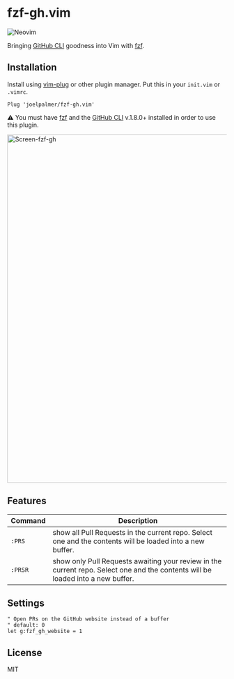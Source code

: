 # fzf-gh.vim

![Neovim](https://img.shields.io/badge/editor-Neovim-green?logo=neovim&style=plastic)

Bringing [GitHub CLI](https://cli.github.com/) goodness into Vim with [fzf](https://github.com/junegunn/fzf).

## Installation

Install using [vim-plug](https://github.com/junegunn/vim-plug) or other plugin manager.
Put this in your `init.vim` or `.vimrc`.

```vim
Plug 'joelpalmer/fzf-gh.vim'
```

⚠️  You must have [fzf](https://github.com/junegunn/fzf) and the [GitHub CLI](https://cli.github.com/) v.1.8.0+ installed in order to use this plugin.

<img width="800" alt="Screen-fzf-gh" src="https://user-images.githubusercontent.com/8049061/113742815-9c030000-96c8-11eb-9845-dc18b5a94f8b.png">

## Features

| Command | Description |
|---|---|
| `:PRS` | show all Pull Requests in the current repo. Select one and the contents will be loaded into a new buffer.
| `:PRSR` | show only Pull Requests awaiting your review in the current repo. Select one and the contents will be loaded into a new buffer.  |

## Settings

```vim
" Open PRs on the GitHub website instead of a buffer
" default: 0
let g:fzf_gh_website = 1
```

## License

MIT
